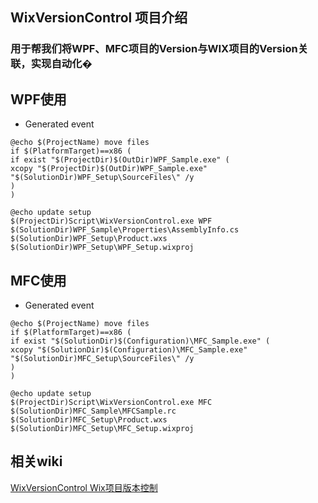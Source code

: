 ## WixVersionControl 项目介绍

### 用于帮我们将WPF、MFC项目的Version与WIX项目的Version关联，实现自动化�


## WPF使用

- Generated event   
```
@echo $(ProjectName) move files
if $(PlatformTarget)==x86 (
if exist "$(ProjectDir)$(OutDir)WPF_Sample.exe" (
xcopy "$(ProjectDir)$(OutDir)WPF_Sample.exe" "$(SolutionDir)WPF_Setup\SourceFiles\" /y 
)
)

@echo update setup
$(ProjectDir)Script\WixVersionControl.exe WPF $(SolutionDir)WPF_Sample\Properties\AssemblyInfo.cs $(SolutionDir)WPF_Setup\Product.wxs $(SolutionDir)WPF_Setup\WPF_Setup.wixproj
```

## MFC使用
- Generated event   
```
@echo $(ProjectName) move files
if $(PlatformTarget)==x86 (
if exist "$(SolutionDir)$(Configuration)\MFC_Sample.exe" (
xcopy "$(SolutionDir)$(Configuration)\MFC_Sample.exe" "$(SolutionDir)MFC_Setup\SourceFiles\" /y 
)
)

@echo update setup
$(ProjectDir)Script\WixVersionControl.exe MFC $(SolutionDir)MFC_Sample\MFCSample.rc $(SolutionDir)MFC_Setup\Product.wxs $(SolutionDir)MFC_Setup\MFC_Setup.wixproj
```

## 相关wiki
[WixVersionControl Wix项目版本控制](https://www.swack.cn/wiki/001565675133949eff0d3d5a51f48288cf6d8248905e28f000/0015698267883461a63908e92ad428c8aefc24d7f25bb46000)
